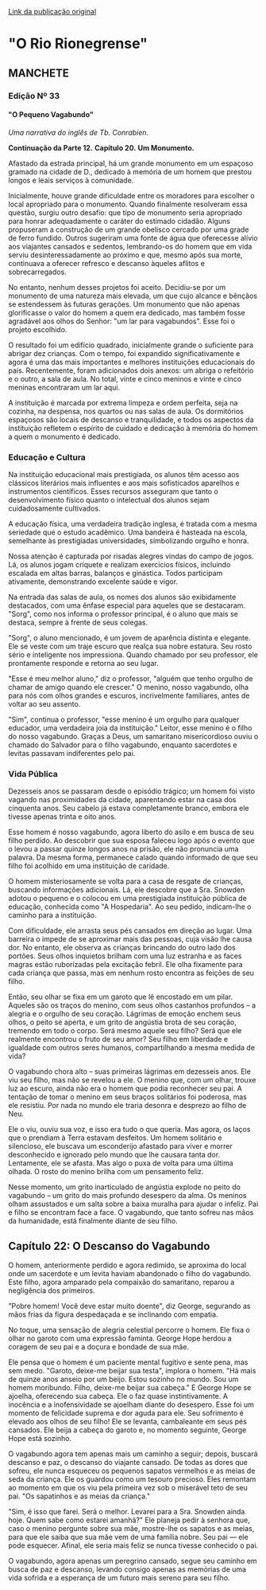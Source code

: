 [Link da publicação original](https://memoria.bn.br/DocReader/DocReader.aspx?bib=761699&PagFis=1)
# "O Rio Rionegrense"

## MANCHETE

### Edição Nº 33

#### "O Pequeno Vagabundo"
*Uma narrativa do inglês de Tb. Conrabien.*

**Continuação da Parte 12.**
**Capítulo 20.**
**Um Monumento.**

Afastado da estrada principal, há um grande monumento em um espaçoso gramado na cidade de D., dedicado à memória de um homem que prestou longos e leais serviços à comunidade.

Inicialmente, houve grande dificuldade entre os moradores para escolher o local apropriado para o monumento. Quando finalmente resolveram essa questão, surgiu outro desafio: que tipo de monumento seria apropriado para honrar adequadamente o caráter do estimado cidadão. Alguns propuseram a construção de um grande obelisco cercado por uma grade de ferro fundido. Outros sugeriram uma fonte de água que oferecesse alívio aos viajantes cansados e sedentos, lembrando-os do homem que em vida serviu desinteressadamente ao próximo e que, mesmo após sua morte, continuava a oferecer refresco e descanso àqueles aflitos e sobrecarregados.

No entanto, nenhum desses projetos foi aceito. Decidiu-se por um monumento de uma natureza mais elevada, um que cujo alcance e bênçãos se estendessem às futuras gerações. Um monumento que não apenas glorificasse o valor do homem a quem era dedicado, mas também fosse agradável aos olhos do Senhor: "um lar para vagabundos". Esse foi o projeto escolhido.

O resultado foi um edifício quadrado, inicialmente grande o suficiente para abrigar dez crianças. Com o tempo, foi expandido significativamente e agora é uma das mais importantes e melhores instituições educacionais do país. Recentemente, foram adicionados dois anexos: um abriga o refeitório e o outro, a sala de aula. No total, vinte e cinco meninos e vinte e cinco meninas encontraram um lar aqui.

A instituição é marcada por extrema limpeza e ordem perfeita, seja na cozinha, na despensa, nos quartos ou nas salas de aula. Os dormitórios espaçosos são locais de descanso e tranquilidade, e todos os aspectos da instituição refletem o espírito de cuidado e dedicação à memória do homem a quem o monumento é dedicado.

### Educação e Cultura

Na instituição educacional mais prestigiada, os alunos têm acesso aos clássicos literários mais influentes e aos mais sofisticados aparelhos e instrumentos científicos. Esses recursos asseguram que tanto o desenvolvimento físico quanto o intelectual dos alunos sejam cuidadosamente cultivados.

A educação física, uma verdadeira tradição inglesa, é tratada com a mesma seriedade que o estudo acadêmico. Uma bandeira é hasteada na escola, semelhante às prestigiadas universidades, simbolizando orgulho e honra.

Nossa atenção é capturada por risadas alegres vindas do campo de jogos. Lá, os alunos jogam críquete e realizam exercícios físicos, incluindo escalada em altas barras, balanços e ginástica. Todos participam ativamente, demonstrando excelente saúde e vigor.

Na entrada das salas de aula, os nomes dos alunos são exibidamente destacados, com uma ênfase especial para aqueles que se destacaram. "Sorg", como nos informa o professor principal, é o aluno que mais se destaca, sempre à frente de seus colegas.

"Sorg", o aluno mencionado, é um jovem de aparência distinta e elegante. Ele se veste com um traje escuro que realça sua nobre estatura. Seu rosto sério e inteligente nos impressiona. Quando chamado por seu professor, ele prontamente responde e retorna ao seu lugar.

"Esse é meu melhor aluno," diz o professor, "alguém que tenho orgulho de chamar de amigo quando ele crescer." O menino, nosso vagabundo, olha para nós com olhos grandes e escuros, incrivelmente familiares, antes de voltar ao seu assento.

"Sim", continua o professor, "esse menino é um orgulho para qualquer educador, uma verdadeira joia da instituição." Leitor, esse menino é o filho do nosso vagabundo. Graças a Deus, um samaritano misericordioso ouviu o chamado do Salvador para o filho vagabundo, enquanto sacerdotes e levitas passavam indiferentes pelo pai.

### Vida Pública

Dezesseis anos se passaram desde o episódio trágico; um homem foi visto vagando nas proximidades da cidade, aparentando estar na casa dos cinquenta anos. Seu cabelo já estava completamente branco, embora ele tivesse apenas trinta e oito anos.

Esse homem é nosso vagabundo, agora liberto do asilo e em busca de seu filho perdido. Ao descobrir que sua esposa faleceu logo após o evento que o levou a passar quinze longos anos na prisão, ele não pronuncia uma palavra. Da mesma forma, permanece calado quando informado de que seu filho foi acolhido em uma instituição de caridade.

O homem misteriosamente se volta para a casa de resgate de crianças, buscando informações adicionais. Lá, ele descobre que a Sra. Snowden adotou o pequeno e o colocou em uma prestigiada instituição pública de educação, conhecida como "A Hospedaria". Ao seu pedido, indicam-lhe o caminho para a instituição.

Com dificuldade, ele arrasta seus pés cansados em direção ao lugar. Uma barreira o impede de se aproximar mais das pessoas, cuja visão lhe causa dor. No entanto, ele observa as crianças brincando do outro lado dos portões. Seus olhos inquietos brilham com uma luz estranha e as faces magras estão ruborizadas pela excitação febril. Ele olha fixamente para cada criança que passa, mas em nenhum rosto encontra as feições de seu filho.

Então, seu olhar se fixa em um garoto que lê encostado em um pilar. Aqueles são os traços do menino, com seus olhos castanhos profundos – a alegria e o orgulho de seu coração. Lágrimas de emoção enchem seus olhos, o peito se aperta, e um grito de angústia brota de seu coração, tremendo em todo o corpo. Será mesmo aquele seu filho? Será que ele realmente encontrou o fruto de seu amor? Seu filho em liberdade e igualdade com outros seres humanos, compartilhando a mesma medida de vida?

O vagabundo chora alto – suas primeiras lágrimas em dezesseis anos. Ele viu seu filho, mas não se revelou a ele. O menino que, com um olhar, trouxe luz ao escuro, ainda não era o homem que podia reconhecer seu pai. A tentação de tomar o menino em seus braços solitários foi poderosa, mas ele resistiu. Por nada no mundo ele traria desonra e desprezo ao filho de Neu.

Ele o viu, ouviu sua voz, e isso era tudo o que queria. Mas agora, os laços que o prendiam à Terra estavam desfeitos. Um homem solitário e silencioso, ele buscava um esconderijo afastado para viver e morrer desconhecido e ignorado pelo mundo que lhe causara tanta dor. Lentamente, ele se afasta. Mas algo o puxa de volta para uma última olhada. O rosto do menino brilha com um pensamento feliz.

Nesse momento, um grito inarticulado de angústia explode no peito do vagabundo – um grito do mais profundo desespero da alma. Os meninos olham assustados e um salta sobre a baixa muralha para ajudar o infeliz. Pai e filho se encontram face a face. O vagabundo, que tanto sofreu nas mãos da humanidade, está finalmente diante de seu filho.

## Capítulo 22: O Descanso do Vagabundo

O homem, anteriormente perdido e agora redimido, se aproxima do local onde um sacerdote e um levita haviam abandonado o filho do vagabundo. Este filho, agora amparado pela compaixão do samaritano, reparou a negligência dos primeiros.

"Pobre homem! Você deve estar muito doente", diz George, segurando as mãos frias da figura despedaçada e se inclinando com empatia.

No toque, uma sensação de alegria celestial percorre o homem. Ele fixa o olhar no garoto com uma expressão faminta. George Hope herdou a coragem de seu pai e a doçura e bondade de sua mãe.

Ele pensa que o homem é um paciente mental fugitivo e sente pena, mas sem medo. "Garoto, deixe-me beijar sua testa", implora o homem. "Há mais de quinze anos anseio por um beijo. Estou sozinho no mundo. Sou um homem moribundo. Filho, deixe-me beijar sua cabeça." E George Hope se ajoelha, oferecendo sua cabeça. Ele o faz quase instintivamente. A inocência e a inofensividade se ajoelham diante do desespero. Esse foi um momento de felicidade suprema e dor aguda para ele. Seu sofrimento é elevado aos olhos de seu filho! Ele se levanta, cambaleante em seus pés cansados. Ele beija a cabeça do garoto e, no momento seguinte, George Hope está sozinho.

O vagabundo agora tem apenas mais um caminho a seguir; depois, buscará descanso e paz, o descanso do viajante cansado. De todas as dores que sofreu, ele nunca esqueceu os pequenos sapatos vermelhos e as meias de seda da criança. Ele os guardou como um tesouro precioso. Eles remontam ao momento em que os viu pela primeira vez sob o miserável teto de seu pai. "Os sapatinhos e as meias da criança."

"Sim, é isso que farei. Será o melhor. Levarei para a Sra. Snowden ainda hoje. Quem sabe como estarei amanhã?" Ele planeja pedir à senhora que, caso o menino pergunte sobre sua mãe, mostre-lhe os sapatos e as meias, para que ele saiba que sua mãe vem de uma família nobre. Seu pai — ele pode esquecer. Afinal, ele seria mais feliz se nunca tivesse conhecido o pai.

O vagabundo, agora apenas um peregrino cansado, segue seu caminho em busca de paz e descanso, levando consigo apenas as memórias de uma vida sofrida e a esperança de um futuro mais sereno para seu filho.
